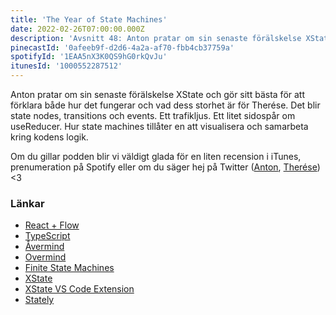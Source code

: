 ```yaml
---
title: 'The Year of State Machines'
date: 2022-02-26T07:00:00.000Z
description: 'Avsnitt 48: Anton pratar om sin senaste förälskelse XState och gör sitt bästa för att förklara både hur det fungerar och vad dess storhet är för Therése.'
pinecastId: '0afeeb9f-d2d6-4a2a-af70-fbb4cb37759a'
spotifyId: '1EAA5nX3K0QS9hG0rkQvJu'
itunesId: '1000552287512'
---
```


Anton pratar om sin senaste förälskelse XState och gör sitt bästa för att förklara både hur det fungerar och vad dess storhet är för Therése. Det blir state nodes, transitions och events. Ett trafikljus. Ett litet sidospår om useReducer. Hur state machines tillåter en att visualisera och samarbeta kring kodens logik.

Om du gillar podden blir vi väldigt glada för en liten recension i iTunes, prenumeration på Spotify eller om du säger hej på Twitter ([Anton](https://twitter.com/Awnton), [Therése](https://twitter.com/tkomstadius)) <3

### Länkar

- [React + Flow](https://reactjs.org/docs/codebase-overview.html#flow)
- [TypeScript](https://www.typescriptlang.org)
- [Åvermind](https://asdf.pizza/2-avermind/)
- [Overmind](https://overmindjs.org)
- [Finite State Machines](https://en.wikipedia.org/wiki/Finite-state_machine)
- [XState](https://xstate.js.org)
- [XState VS Code Extension](https://marketplace.visualstudio.com/items?itemName=statelyai.stately-vscode)
- [Stately](https://stately.ai)
